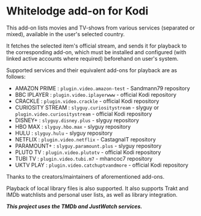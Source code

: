 # Whitelodge add-on for Kodi

This add-on lists movies and TV-shows from various services (separated or mixed), available in the user's selected country.

It fetches the selected item's official stream, and sends it for playback to the corresponding add-on,
which must be installed and configured (with linked active accounts where required) beforehand on user's system.

Supported services and their equivalent add-ons for playback are as follows:

- AMAZON PRIME     :  `plugin.video.amazon-test` - Sandmann79 repository
- BBC IPLAYER      :  `plugin.video.iplayerwww` - official Kodi repository
- CRACKLE          :  `plugin.video.crackle` - official Kodi repository
- CURIOSITY STREAM :  `slyguy.curiositystream` - slyguy or `plugin.video.curiositystream` - official Kodi repository
- DISNEY+          :  `slyguy.disney.plus` - slyguy repository
- HBO MAX          :  `slyguy.hbo.max` - slyguy repository
- HULU             :  `slyguy.hulu` - slyguy repository
- NETFLIX          :  `plugin.video.netflix` - CastagnaIT repository
- PARAMOUNT+       :  `slyguy.paramount.plus` - slyguy repository
- PLUTO TV         :  `plugin.video.plutotv` - official Kodi repository
- TUBI TV          :  `plugin.video.tubi.m7` - mhancoc7 repository
- UKTV PLAY        :  `plugin.video.catchuptvandmore` - official Kodi repository

Thanks to the creators/maintainers of aforementioned add-ons.

Playback of local library files is also supported.
It also supports Trakt and IMDb watchlists and personal user lists, as well as library integration.

***This project uses the TMDb and JustWatch services.***
